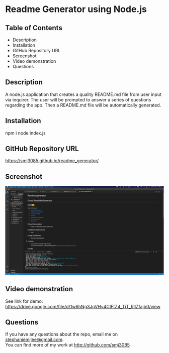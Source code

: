 # Readme Generator using Node.js

## Table of Contents
* Description
* Installation
* GitHub Repository URL 
* Screenshot
* Video demonstration 
* Questions

## Description 
A node.js application that creates a quality README.md file from user input via inquirer. 
The user will be prompted to answer a series of questions regarding the app. Then a README.md file will be automatically generated.

## Installation
npm i
node index.js

## GitHub Repository URL
https://smj3085.github.io/readme_generator/

## Screenshot
![img](screenshot.png)

## Video demonstration
See link for demo: https://drive.google.com/file/d/1w6hNg3JpVHy4CIFtZ4_TiT_RllZfajb0/view

## Questions
  If you have any questions about the repo, email me on stephaniemjlee@gmail.com. <br>
  You can find more of my work at http://github.com/smj3085
